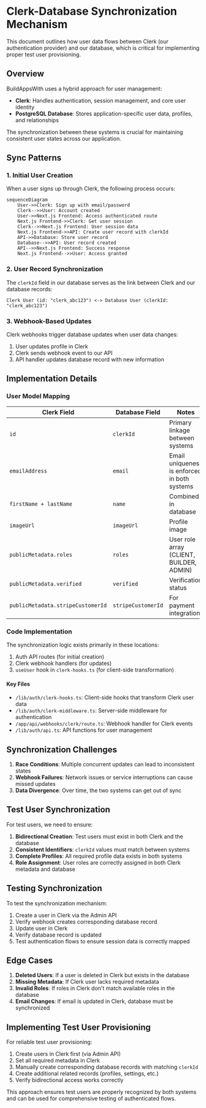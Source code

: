 # Clerk-Database Synchronization Mechanism

This document outlines how user data flows between Clerk (our authentication provider) and our database, which is critical for implementing proper test user provisioning.

## Overview

BuildAppsWith uses a hybrid approach for user management:
- **Clerk**: Handles authentication, session management, and core user identity
- **PostgreSQL Database**: Stores application-specific user data, profiles, and relationships

The synchronization between these systems is crucial for maintaining consistent user states across our application.

## Sync Patterns

### 1. Initial User Creation

When a user signs up through Clerk, the following process occurs:

```mermaid
sequenceDiagram
    User->>Clerk: Sign up with email/password
    Clerk-->>User: Account created
    User->>Next.js Frontend: Access authenticated route
    Next.js Frontend->>Clerk: Get user session
    Clerk-->>Next.js Frontend: User session data
    Next.js Frontend->>API: Create user record with clerkId
    API->>Database: Store user record
    Database-->>API: User record created
    API-->>Next.js Frontend: Success response
    Next.js Frontend-->>User: Access granted
```

### 2. User Record Synchronization

The `clerkId` field in our database serves as the link between Clerk and our database records:

```
Clerk User (id: "clerk_abc123") <-> Database User (clerkId: "clerk_abc123")
```

### 3. Webhook-Based Updates

Clerk webhooks trigger database updates when user data changes:

1. User updates profile in Clerk
2. Clerk sends webhook event to our API
3. API handler updates database record with new information

## Implementation Details

### User Model Mapping

| Clerk Field | Database Field | Notes |
|-------------|----------------|-------|
| `id` | `clerkId` | Primary linkage between systems |
| `emailAddress` | `email` | Email uniqueness is enforced in both systems |
| `firstName + lastName` | `name` | Combined in database |
| `imageUrl` | `imageUrl` | Profile image |
| `publicMetadata.roles` | `roles` | User role array (CLIENT, BUILDER, ADMIN) |
| `publicMetadata.verified` | `verified` | Verification status |
| `publicMetadata.stripeCustomerId` | `stripeCustomerId` | For payment integration |

### Code Implementation

The synchronization logic exists primarily in these locations:

1. Auth API routes (for initial creation)
2. Clerk webhook handlers (for updates)
3. `useUser` hook in `clerk-hooks.ts` (for client-side transformation)

#### Key Files

- `/lib/auth/clerk-hooks.ts`: Client-side hooks that transform Clerk user data
- `/lib/auth/clerk-middleware.ts`: Server-side middleware for authentication
- `/app/api/webhooks/clerk/route.ts`: Webhook handler for Clerk events
- `/lib/auth/api.ts`: API functions for user management

## Synchronization Challenges

1. **Race Conditions**: Multiple concurrent updates can lead to inconsistent states
2. **Webhook Failures**: Network issues or service interruptions can cause missed updates
3. **Data Divergence**: Over time, the two systems can get out of sync

## Test User Synchronization

For test users, we need to ensure:

1. **Bidirectional Creation**: Test users must exist in both Clerk and the database
2. **Consistent Identifiers**: `clerkId` values must match between systems
3. **Complete Profiles**: All required profile data exists in both systems
4. **Role Assignment**: User roles are correctly assigned in both Clerk metadata and database

## Testing Synchronization

To test the synchronization mechanism:

1. Create a user in Clerk via the Admin API
2. Verify webhook creates corresponding database record
3. Update user in Clerk
4. Verify database record is updated
5. Test authentication flows to ensure session data is correctly mapped

## Edge Cases

1. **Deleted Users**: If a user is deleted in Clerk but exists in the database
2. **Missing Metadata**: If Clerk user lacks required metadata
3. **Invalid Roles**: If roles in Clerk don't match available roles in the database
4. **Email Changes**: If email is updated in Clerk, database must be synchronized

## Implementing Test User Provisioning

For reliable test user provisioning:

1. Create users in Clerk first (via Admin API)
2. Set all required metadata in Clerk
3. Manually create corresponding database records with matching `clerkId`
4. Create additional related records (profiles, settings, etc.)
5. Verify bidirectional access works correctly

This approach ensures test users are properly recognized by both systems and can be used for comprehensive testing of authenticated flows.